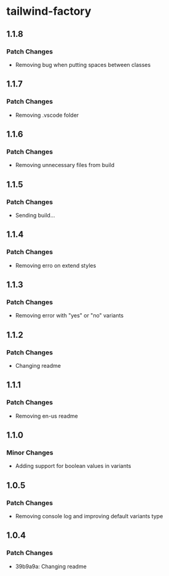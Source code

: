 # tailwind-factory

## 1.1.8

### Patch Changes

- Removing bug when putting spaces between classes

## 1.1.7

### Patch Changes

- Removing .vscode folder

## 1.1.6

### Patch Changes

- Removing unnecessary files from build

## 1.1.5

### Patch Changes

- Sending build...

## 1.1.4

### Patch Changes

- Removing erro on extend styles

## 1.1.3

### Patch Changes

- Removing error with "yes" or "no" variants

## 1.1.2

### Patch Changes

- Changing readme

## 1.1.1

### Patch Changes

- Removing en-us readme

## 1.1.0

### Minor Changes

- Adding support for boolean values in variants

## 1.0.5

### Patch Changes

- Removing console log and improving default variants type

## 1.0.4

### Patch Changes

- 39b9a9a: Changing readme
